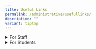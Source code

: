 ```yaml
---
title: Useful Links
permalink: /administrative/usefullinks/
description: ""
variant: tiptap
---
```

<p></p>
<div data-type="detailGroup" class="isomer-accordion isomer-accordion-white">
<details class="isomer-details">
<summary>For Staff</summary>
<div data-type="detailsContent" class="isomer-details-content">
<p></p>
<p><a href="https://sites.google.com/moe.edu.sg/wwstaffportal" rel="noopener nofollow" target="_blank">Westwood Staff Portal</a> (Requires
Log in to iCON)</p>
</div>
</details>
<details class="isomer-details">
<summary>For Students</summary>
<div data-type="detailsContent" class="isomer-details-content">
<p><a href="https://mims.moe.gov.sg/sspr" rel="noopener nofollow" target="_blank">Student Self-Service Password Reset</a>
</p>
<p><a href="https://idp.mims.moe.gov.sg/" rel="noopener nofollow" target="_blank">MIMS Portal Login</a>
</p>
<p><a href="https://vle.learning.moe.edu.sg/login" rel="noopener nofollow" target="_blank">Student Learning Space</a>
</p>
<p>Student Learning Space</p>
<p>Student iCON Email</p>
<p>Westwood Sec PDLP Resource Site</p>
<p>Westwood ECG site</p>
<p>2025 Student Handbook</p>
<p>WWSS Centralised Reporting Site</p>
<p>PLD Fault Reporting</p>
<p>NDE e-Learning Portal</p>
<p>NDE Students User Guide</p>
<p>Ace-Learning Math e-learning portal</p>
<p>MySkillsFuture Student Portal</p>
<p>Go Safe Online</p>
<p>Singapore Polytechnic (SP)</p>
<p>Ngee Ann Polytechnic (NP)</p>
<p>Temasek Polytechnic (TP)</p>
<p>Nanyang Polytechnic (NYP)</p>
<p>Republic Polytechnic (RP)</p>
<p>Institute of Technical Education (ITE)</p>
<p>LASALLE College of the Arts</p>
<p>Nanyang Academy of Fine Arts (NAFA)</p>
<p>Direct School Admission - Junior Colleges (DSA-JC)</p>
<p>Polytechnic Early Admissions Exercise (EAE)</p>
<p>Polytechnic Foundation Programme (PFP)</p>
<p>Direct Entry Scheme to Polytechnic Programme (DPP)</p>
<ul>
<li>
<p>Online student insurance claim portal</p>
</li>
</ul>
<p>(View GPA factsheet).</p>
<p>(User Guide for Parents)</p>
</div>
</details>
</div>
<p></p>